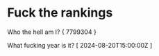 # Fuck the rankings

Who the hell am I?
{ 7799304 }

What fucking year is it?
[ 2024-08-20T15:00:00Z ]
